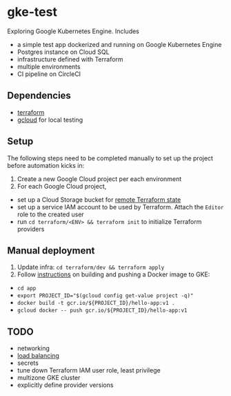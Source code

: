 # gke-test
Exploring Google Kubernetes Engine. Includes
- a simple test app dockerized and running on Google Kubernetes Engine
- Postgres instance on Cloud SQL
- infrastructure defined with Terraform
- multiple environments
- CI pipeline on CircleCI

## Dependencies
- [terraform](https://learn.hashicorp.com/terraform/getting-started/install.html)
- [gcloud](https://cloud.google.com/sdk/#Quick_Start) for local testing

## Setup

The following steps need to be completed manually to set up the project before automation kicks in:

1. Create a new Google Cloud project per each environment
2. For each Google Cloud project,
  - set up a Cloud Storage bucket for [remote Terraform state](https://www.terraform.io/docs/backends/types/gcs.html)
  - set up a service IAM account to be used by Terraform. Attach the `Editor` role to the created user
  - run `cd terraform/<ENV> && terraform init` to initialize Terraform providers

## Manual deployment

1. Update infra: `cd terraform/dev && terraform apply`
2. Follow [instructions](https://cloud.google.com/kubernetes-engine/docs/tutorials/hello-app) on building and pushing a Docker image to GKE:
  - `cd app`
  - `export PROJECT_ID="$(gcloud config get-value project -q)"`
  - `docker build -t gcr.io/${PROJECT_ID}/hello-app:v1 .`
  - `gcloud docker -- push gcr.io/${PROJECT_ID}/hello-app:v1`

## TODO

- networking
- [load balancing](https://cloud.google.com/kubernetes-engine/docs/tutorials/http-balancer)
- secrets
- tune down Terraform IAM user role, least privilege
- multizone GKE cluster
- explicitly define provider versions
